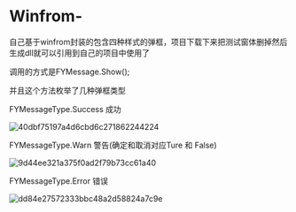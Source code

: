 # Winfrom-
自己基于winfrom封装的包含四种样式的弹框，项目下载下来把测试窗体删掉然后生成dll就可以引用到自己的项目中使用了

调用的方式是FYMessage.Show();

并且这个方法枚举了几种弹框类型 

FYMessageType.Success 成功

![40dbf75197a4d6cbd6c271862244224](https://github.com/liyanyng/Winfrom-/assets/106012367/be964e32-dfe0-4592-8b4a-f646ae85e355)



FYMessageType.Warn 警告(确定和取消对应Ture 和 False)

![9d44ee321a375f0ad2f79b73cc61a40](https://github.com/liyanyng/Winfrom-/assets/106012367/7852190b-899e-43a0-9939-2be2d4d481e8)


FYMessageType.Error 错误

![dd84e27572333bbc48a2d58824a7c9e](https://github.com/liyanyng/Winfrom-/assets/106012367/46076b29-31c2-4358-860d-a4be3c29beb4)

